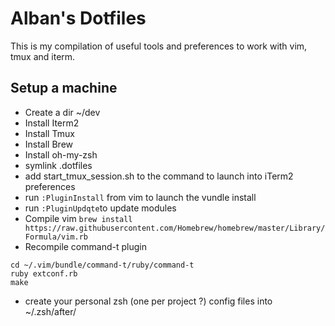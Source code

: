# Alban's Dotfiles

This is my compilation of useful tools and preferences to work with vim, tmux and iterm.

## Setup a machine


- Create a dir ~/dev
- Install Iterm2
- Install Tmux
- Install Brew
- Install oh-my-zsh
- symlink .dotfiles
- add start_tmux_session.sh to the command to launch into iTerm2 preferences
- run ```:PluginInstall``` from vim to launch the vundle install
- run ```:PluginUpdqte```to update modules
- Compile vim ```brew install https://raw.githubusercontent.com/Homebrew/homebrew/master/Library/Formula/vim.rb```
- Recompile command-t plugin 

```
cd ~/.vim/bundle/command-t/ruby/command-t
ruby extconf.rb 
make
```
- create your personal zsh (one per project ?) config files into ~/.zsh/after/
